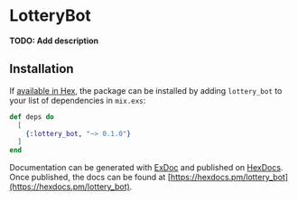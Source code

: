 # LotteryBot

**TODO: Add description**

## Installation

If [available in Hex](https://hex.pm/docs/publish), the package can be installed
by adding `lottery_bot` to your list of dependencies in `mix.exs`:

```elixir
def deps do
  [
    {:lottery_bot, "~> 0.1.0"}
  ]
end
```

Documentation can be generated with [ExDoc](https://github.com/elixir-lang/ex_doc)
and published on [HexDocs](https://hexdocs.pm). Once published, the docs can
be found at [https://hexdocs.pm/lottery_bot](https://hexdocs.pm/lottery_bot).

